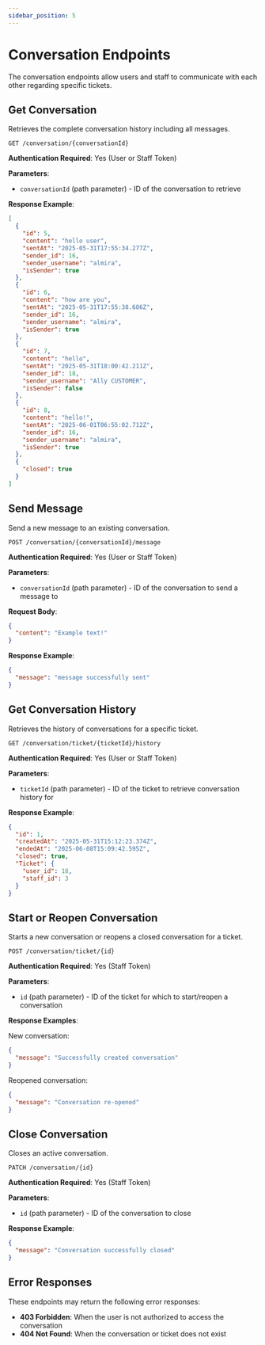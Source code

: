 ```yaml
---
sidebar_position: 5
---
```


# Conversation Endpoints

The conversation endpoints allow users and staff to communicate with each other regarding specific tickets.

## Get Conversation

Retrieves the complete conversation history including all messages.

```
GET /conversation/{conversationId}
```

**Authentication Required**: Yes (User or Staff Token)

**Parameters**:
- `conversationId` (path parameter) - ID of the conversation to retrieve

**Response Example**:
```json
[
  {
    "id": 5,
    "content": "hello user",
    "sentAt": "2025-05-31T17:55:34.277Z",
    "sender_id": 16,
    "sender_username": "almira",
    "isSender": true
  },
  {
    "id": 6,
    "content": "how are you",
    "sentAt": "2025-05-31T17:55:38.686Z",
    "sender_id": 16,
    "sender_username": "almira",
    "isSender": true
  },
  {
    "id": 7,
    "content": "hello",
    "sentAt": "2025-05-31T18:00:42.211Z",
    "sender_id": 18,
    "sender_username": "Ally CUSTOMER",
    "isSender": false
  },
  {
    "id": 8,
    "content": "hello!",
    "sentAt": "2025-06-01T06:55:02.712Z",
    "sender_id": 16,
    "sender_username": "almira",
    "isSender": true
  },
  {
    "closed": true
  }
]
```

## Send Message

Send a new message to an existing conversation.

```
POST /conversation/{conversationId}/message
```

**Authentication Required**: Yes (User or Staff Token)

**Parameters**:
- `conversationId` (path parameter) - ID of the conversation to send a message to

**Request Body**:
```json
{
  "content": "Example text!"
}
```

**Response Example**:
```json
{
  "message": "message successfully sent"
}
```

## Get Conversation History

Retrieves the history of conversations for a specific ticket.

```
GET /conversation/ticket/{ticketId}/history
```

**Authentication Required**: Yes (User or Staff Token)

**Parameters**:
- `ticketId` (path parameter) - ID of the ticket to retrieve conversation history for

**Response Example**:
```json
{
  "id": 1,
  "createdAt": "2025-05-31T15:12:23.374Z",
  "endedAt": "2025-06-08T15:09:42.595Z",
  "closed": true,
  "Ticket": {
    "user_id": 18,
    "staff_id": 3
  }
}
```

## Start or Reopen Conversation

Starts a new conversation or reopens a closed conversation for a ticket.

```
POST /conversation/ticket/{id}
```

**Authentication Required**: Yes (Staff Token)

**Parameters**:
- `id` (path parameter) - ID of the ticket for which to start/reopen a conversation

**Response Examples**:

New conversation:
```json
{
  "message": "Successfully created conversation"
}
```

Reopened conversation:
```json
{
  "message": "Conversation re-opened"
}
```

## Close Conversation

Closes an active conversation.

```
PATCH /conversation/{id}
```

**Authentication Required**: Yes (Staff Token)

**Parameters**:
- `id` (path parameter) - ID of the conversation to close

**Response Example**:
```json
{
  "message": "Conversation successfully closed"
}
```

## Error Responses

These endpoints may return the following error responses:

- **403 Forbidden**: When the user is not authorized to access the conversation
- **404 Not Found**: When the conversation or ticket does not exist
